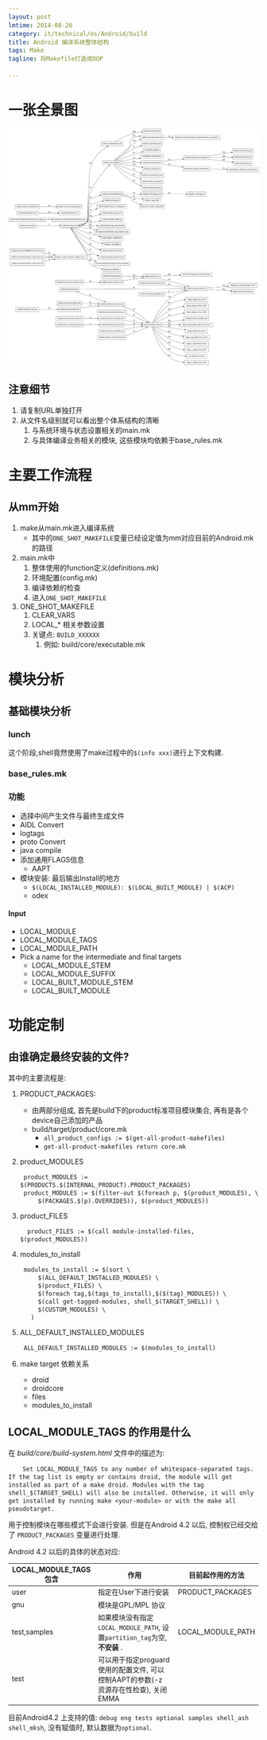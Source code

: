 ```yaml
---
layout: post
lmtime: 2014-08-26
category: it/technical/os/Android/build
title: Android 编译系统整体结构
tags: Make
tagline: 将Makefile打造成OOP

---
```


# 一张全景图

![Android Build System Global include relationship](/assets/svgfiles/AndroidBuildSystemGlobalIncludeview.svg )

## 注意细节

1. 请复制URL单独打开
2. 从文件名级别就可以看出整个体系结构的清晰
    1. 与系统环境与状态设置相关的main.mk
    2. 与具体编译业务相关的模块, 这些模块均依赖于base_rules.mk

# 主要工作流程

## 从mm开始

1. make从main.mk进入编译系统
    * 其中的`ONE_SHOT_MAKEFILE`变量已经设定值为mm对应目前的Android.mk的路径
2. main.mk中
    1. 整体使用的function定义(definitions.mk)
    2. 环境配置(config.mk)
    3. 编译依赖的检查
    4. 进入`ONE_SHOT_MAKEFILE`
3. ONE_SHOT_MAKEFILE
    1. CLEAR_VARS
    2. LOCAL_* 相关参数设置
    3. 关键点: `BUILD_XXXXXX`
        1. 例如: build/core/executable.mk

# 模块分析

## 基础模块分析

### lunch

这个阶段,shell竟然使用了make过程中的`$(info xxx)`进行上下文构建.

### base_rules.mk

### 功能

* 选择中间产生文件与最终生成文件
* AIDL Convert
* logtags
* proto Convert
* java compile
* 添加通用FLAGS信息
    * AAPT
* 模块安装: 最后输出Install的地方
    * `$(LOCAL_INSTALLED_MODULE): $(LOCAL_BUILT_MODULE) | $(ACP)`
    * odex

#### Input

* LOCAL_MODULE
* LOCAL_MODULE_TAGS
* LOCAL_MODULE_PATH
* Pick a name for the intermediate and final targets
    * LOCAL_MODULE_STEM
    * LOCAL_MODULE_SUFFIX
    * LOCAL_BUILT_MODULE_STEM
    * LOCAL_BUILT_MODULE

# 功能定制

## 由谁确定最终安装的文件?

其中的主要流程是:

1. PRODUCT_PACKAGES:
    * 由两部分组成, 首先是build下的product标准项目模块集合, 再有是各个device自己添加的产品
    * build/target/product/core.mk
        * `all_product_configs := $(get-all-product-makefiles)`
        * `get-all-product-makefiles return core.mk`
2. product_MODULES

        product_MODULES := $(PRODUCTS.$(INTERNAL_PRODUCT).PRODUCT_PACKAGES)
        product_MODULES := $(filter-out $(foreach p, $(product_MODULES), \
            $(PACKAGES.$(p).OVERRIDES)), $(product_MODULES))

3. product_FILES

         product_FILES := $(call module-installed-files, $(product_MODULES))

4. modules_to_install

        modules_to_install := $(sort \
            $(ALL_DEFAULT_INSTALLED_MODULES) \
            $(product_FILES) \
            $(foreach tag,$(tags_to_install),$($(tag)_MODULES)) \
            $(call get-tagged-modules, shell_$(TARGET_SHELL)) \
            $(CUSTOM_MODULES) \
          )

5. ALL_DEFAULT_INSTALLED_MODULES

        ALL_DEFAULT_INSTALLED_MODULES := $(modules_to_install)

6. make target 依赖关系
   * droid
   * droidcore
   * files
   * modules_to_install

## LOCAL_MODULE_TAGS 的作用是什么

在 *build/core/build-system.html* 文件中的描述为:

        Set LOCAL_MODULE_TAGS to any number of whitespace-separated tags. If the tag list is empty or contains droid, the module will get installed as part of a make droid. Modules with the tag shell_$(TARGET_SHELL) will also be installed. Otherwise, it will only get installed by running make <your-module> or with the make all pseudotarget.

用于控制模块在哪些模式下会进行安装.
但是在Android 4.2 以后, 控制权已经交给了 `PRODUCT_PACKAGES` 变量进行处理.

Android 4.2 以后的具体的状态对应: 

| LOCAL_MODULE_TAGS 包含| 作用 | 目前起作用的方法 |
|-----------------------|------|------------------|
| user  | 指定在User下进行安装 | PRODUCT_PACKAGES |
| gnu   | 模块是GPL/MPL 协议   |                  |
| test,samples  | 如果模块没有指定`LOCAL_MODULE_PATH`, 设置`partition_tag`为空, **不安装** . | LOCAL_MODULE_PATH |
| test  | 可以用于指定proguard使用的配置文件, 可以控制AAPT的参数(-z 资源存在性检查), 关闭EMMA |    |


目前Android4.2 上支持的值: `debug eng tests optional samples shell_ash shell_mksh`,
没有赋值时, 默认数据为`optional`.

